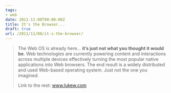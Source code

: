 ```yaml
---
tags:
- web
date: 2011-11-08T00:00:00Z
title: It's the Browser... 
draft: true
url: /2011/11/08/it-s-the-browser/
---
```


<blockquote>The Web OS is already here… <strong>it’s just not what you thought it would be</strong>. Web technologies are currently powering content and interactions across multiple devices effectively turning the most popular native applications into Web browsers. The end result is a widely distributed and used Web-based operating system. Just not the one you imagined.

Link to the rest: <a href="http://www.lukew.com/ff/entry.asp?1441">www.lukew.com</a></blockquote>
